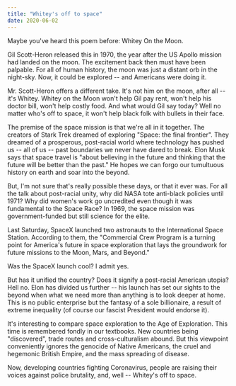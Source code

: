 ```yaml
---
title: "Whitey's off to space"
date: 2020-06-02
---
```


Maybe you've heard this poem before: Whitey On the Moon. 







Gil Scott-Heron released this in 1970, the year after the US Apollo mission had landed on the moon. The excitement back then must have been palpable. For all of human history, the moon was just a distant orb in the night-sky. Now, it could be explored -- and Americans were doing it.



Mr. Scott-Heron offers a different take. It's not him on the moon, after all -- it's Whitey. Whitey on the Moon won't help Gil pay rent, won't help his doctor bill, won't help costly food. And what would Gil say today? Well no matter who's off to space, it won't help black folk with bullets in their face.



The premise of the space mission is that we're all in it together. The creators of Stark Trek dreamed of exploring "Space: the final frontier". They dreamed of a prosperous, post-racial world where technology has pushed us -- all of us -- past boundaries we never have dared to break. Elon Musk says that space travel is "about believing in the future and thinking that the future will be better than the past." He hopes we can forgo our tumultuous history on earth and soar into the beyond.



But, I'm not sure that's really possible these days, or that it ever was. For all the talk about post-racial unity, why did NASA tote anti-black policies until 1971? Why did women's work go uncredited even though it was fundamental to the Space Race? In 1969, the space mission was government-funded but still science for the elite.



Last Saturday, SpaceX launched two astronauts to the International Space Station. According to them, the "Commercial Crew Program is a turning point for America's future in space exploration that lays the groundwork for future missions to the Moon, Mars, and Beyond."



Was the SpaceX launch cool? I admit yes.



But has it unified the country? Does it signify a post-racial American utopia? Hell no. Elon has divided us further -- his launch has set our sights to the beyond when what we need more than anything is to look deeper at home. This is no public enterprise but the fantasy of a sole billionaire, a result of extreme inequality (of course our fascist President would endorse it).



It's interesting to compare space exploration to the Age of 
Exploration. This time is remembered fondly in our textbooks. New 
countries being "discovered", trade routes and cross-culturalism abound. But this viewpoint conveniently ignores the genocide 
of Native Americans, the cruel and hegemonic British Empire, and the 
mass spreading of disease.



Now, developing countries fighting Coronavirus, people are raising their voices against police brutality, and, well -- Whitey's off to space.
